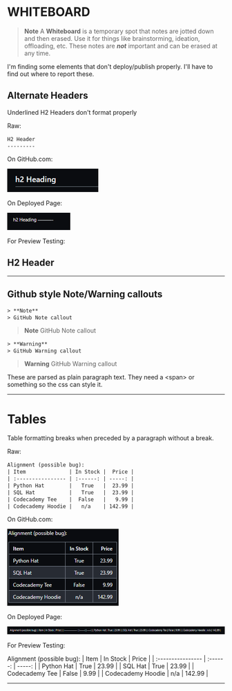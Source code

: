 WHITEBOARD
=========
> **Note**
>  A **Whiteboard** is a temporary spot that notes are jotted down and then
> erased.  Use it for things like brainstorming, ideation, offloading, etc.
> These notes are ***not*** important and can be erased at any time.


I'm finding some elements that don't deploy/publish properly.  I'll have to find out where to
report these.

## Alternate Headers
Underlined H2 Headers don't format properly 

Raw:
```
H2 Header
---------
```
On GitHub.com:

![](../assets/media/Pasted%20image%2020230913102738.png)

On Deployed Page:

![](../assets/media/Pasted%20image%2020230913102806.png)

For Preview Testing:

H2 Header
---------

---

## Github style Note/Warning callouts

```
> **Note** 
> GitHub Note callout
```

> **Note** 
> GitHub Note callout

```
> **Warning** 
> GitHub Warning callout
```

> **Warning** 
> GitHub Warning callout

These are parsed as plain paragraph text.
They need a &lt;span&gt; or something so the css can style it.

---

# Tables
Table formatting breaks when preceded by a paragraph without a break.

Raw:
```
Alignment (possible bug):
| Item              | In Stock |  Price |
| :---------------- | :------: | -----: |
| Python Hat        |   True   |  23.99 |
| SQL Hat           |   True   |  23.99 |
| Codecademy Tee    |  False   |   9.99 |
| Codecademy Hoodie |   n/a    | 142.99 |
```

On GitHub.com:

![](../assets/media/Pasted%20image%2020230913102242.png)

On Deployed Page:

![](../assets/media/Pasted%20image%2020230913102305.png)

For Preview Testing:

Alignment (possible bug):
| Item              | In Stock |  Price |
| :---------------- | :------: | -----: |
| Python Hat        |   True   |  23.99 |
| SQL Hat           |   True   |  23.99 |
| Codecademy Tee    |  False   |   9.99 |
| Codecademy Hoodie |   n/a    | 142.99 |

---



